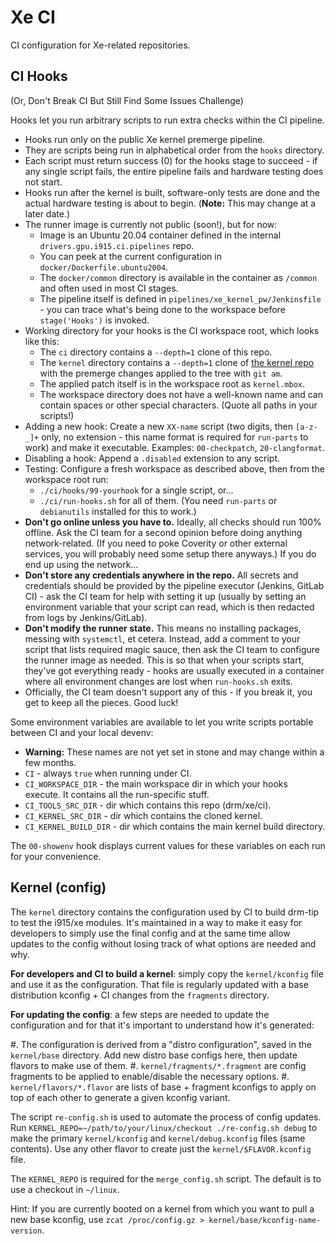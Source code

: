 # Xe CI

CI configuration for Xe-related repositories.


## CI Hooks

(Or, Don't Break CI But Still Find Some Issues Challenge)

Hooks let you run arbitrary scripts to run extra checks within the CI pipeline.

- Hooks run only on the public Xe kernel premerge pipeline.
- They are scripts being run in alphabetical order from the `hooks` directory.
- Each script must return success (0) for the hooks stage to succeed - if any single script fails, the entire pipeline fails and hardware testing does not start.
- Hooks run after the kernel is built, software-only tests are done and the actual hardware testing is about to begin. (**Note:** This may change at a later date.)
- The runner image is currently not public (soon!), but for now:
  - Image is an Ubuntu 20.04 container defined in the internal `drivers.gpu.i915.ci.pipelines` repo.
  - You can peek at the current configuration in `docker/Dockerfile.ubuntu2004`.
  - The `docker/common` directory is available in the container as `/common` and often used in most CI stages.
  - The pipeline itself is defined in `pipelines/xe_kernel_pw/Jenkinsfile` - you can trace what's being done to the workspace before `stage('Hooks')` is invoked.
- Working directory for your hooks is the CI workspace root, which looks like this:
  - The `ci` directory contains a `--depth=1` clone of this repo.
  - The `kernel` directory contains a `--depth=1` clone of [the kernel repo](https://gitlab.freedesktop.org/drm/xe/kernel) with the premerge changes applied to the tree with `git am`.
  - The applied patch itself is in the workspace root as `kernel.mbox`.
  - The workspace directory does not have a well-known name and can contain spaces or other special characters. (Quote all paths in your scripts!)
- Adding a new hook: Create a new `XX-name` script (two digits, then `[a-z-_]+` only, no extension - this name format is required for `run-parts` to work) and make it executable. Examples: `00-checkpatch`, `20-clangformat`.
- Disabling a hook: Append a `.disabled` extension to any script.
- Testing: Configure a fresh workspace as described above, then from the workspace root run:
  - `./ci/hooks/99-yourhook` for a single script, or...
  - `./ci/run-hooks.sh` for all of them. (You need `run-parts` or `debianutils` installed for this to work.)
- **Don't go online unless you have to.** Ideally, all checks should run 100% offline. Ask the CI team for a second opinion before doing anything network-related. (If you need to poke Coverity or other external services, you will probably need some setup there anyways.) If you do end up using the network...
- **Don't store any credentials anywhere in the repo.** All secrets and credentials should be provided by the pipeline executor (Jenkins, GitLab CI) - ask the CI team for help with setting it up (usually by setting an environment variable that your script can read, which is then redacted from logs by Jenkins/GitLab).
- **Don't modify the runner state.** This means no installing packages, messing with `systemctl`, et cetera. Instead, add a comment to your script that lists required magic sauce, then ask the CI team to configure the runner image as needed. This is so that when your scripts start, they've got everything ready - hooks are usually executed in a container where all environment changes are lost when `run-hooks.sh` exits.
- Officially, the CI team doesn't support any of this - if you break it, you get to keep all the pieces. Good luck!

Some environment variables are available to let you write scripts portable between CI and your local devenv:

- **Warning:** These names are not yet set in stone and may change within a few months.
- `CI` - always `true` when running under CI.
- `CI_WORKSPACE_DIR` - the main workspace dir in which your hooks execute. It contains all the run-specific stuff.
- `CI_TOOLS_SRC_DIR` - dir which contains this repo (drm/xe/ci).
- `CI_KERNEL_SRC_DIR` - dir which contains the cloned kernel.
- `CI_KERNEL_BUILD_DIR` - dir which contains the main kernel build directory.

The `00-showenv` hook displays current values for these variables on each run for your convenience.

## Kernel (config)

The `kernel` directory contains the configuration used by CI to build drm-tip
to test the i915/xe modules. It's maintained in a way to make it easy for
developers to simply use the final config and at the same time allow updates to
the config without losing track of what options are needed and why.

**For developers and CI to build a kernel**: simply copy the `kernel/kconfig`
file and use it as the configuration. That file is regularly updated with
a base distribution kconfig + CI changes from the `fragments` directory.

**For updating the config**: a few steps are needed to update the configuration
and for that it's important to understand how it's generated:

#. The configuration is derived from a "distro configuration",
   saved in the `kernel/base` directory. Add new distro base
   configs here, then update flavors to make use of them.
#. `kernel/fragments/*.fragment` are config fragments to be
   applied to enable/disable the necessary options.
#. `kernel/flavors/*.flavor` are lists of base + fragment kconfigs
   to apply on top of each other to generate a given kconfig variant.

The script `re-config.sh` is used to automate the process of config updates.
Run `KERNEL_REPO=~/path/to/your/linux/checkout ./re-config.sh debug` to make
the primary `kernel/kconfig` and `kernel/debug.kconfig` files (same contents).
Use any other flavor to create just the `kernel/$FLAVOR.kconfig` file.

The `KERNEL_REPO` is required for the `merge_config.sh` script. The default
is to use a checkout in `~/linux`.

Hint: If you are currently booted on a kernel from which you want to pull a new
base kconfig, use `zcat /proc/config.gz > kernel/base/kconfig-name-version`.
